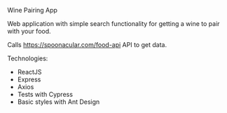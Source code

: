 Wine Pairing App

Web application with simple search functionality for getting a wine to pair with your food.

Calls https://spoonacular.com/food-api API to get data.

Technologies:

- ReactJS
- Express
- Axios
- Tests with Cypress
- Basic styles with Ant Design


